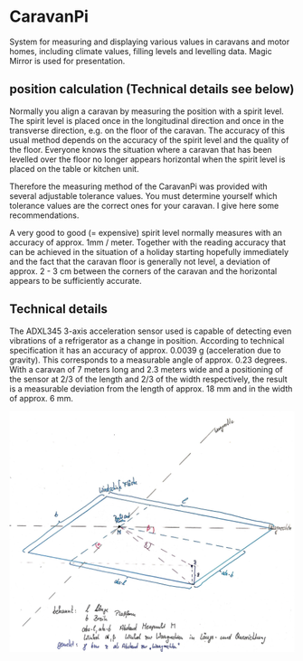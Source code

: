 # CaravanPi
System for measuring and displaying various values in caravans and motor homes, including climate values, filling levels and levelling data. Magic Mirror is used for presentation.

## position calculation (Technical details see below)

Normally you align a caravan by measuring the position with a spirit level. The spirit level is placed once in the longitudinal direction and once in the transverse direction, e.g. on the floor of the caravan. The accuracy of this usual method depends on the accuracy of the spirit level and the quality of the floor. Everyone knows the situation where a caravan that has been levelled over the floor no longer appears horizontal when the spirit level is placed on the table or kitchen unit.

Therefore the measuring method of the CaravanPi was provided with several adjustable tolerance values. You must determine yourself which tolerance values are the correct ones for your caravan. I give here some recommendations.

A very good to good (= expensive) spirit level normally measures with an accuracy of approx. 1mm / meter. Together with the reading accuracy that can be achieved in the situation of a holiday starting hopefully immediately and the fact that the caravan floor is generally not level, a deviation of approx. 2 - 3 cm between the corners of the caravan and the horizontal appears to be sufficiently accurate.





## Technical details

The ADXL345 3-axis acceleration sensor used is capable of detecting even vibrations of a refrigerator as a change in position. According to technical specification it has an accuracy of approx. 0.0039 g (acceleration due to gravity). This corresponds to a measurable angle of approx. 0.23 degrees. With a caravan of 7 meters long and 2.3 meters wide and a positioning of the sensor at 2/3 of the length and 2/3 of the width respectively, the result is a measurable deviation from the length of approx. 18 mm and in the width of approx. 6 mm. 
 
<img src="https://github.com/spitzlbergerj/CaravanPi/raw/master/images/WindschiefeFlaeche-WinkelBerechnung.jpg">
